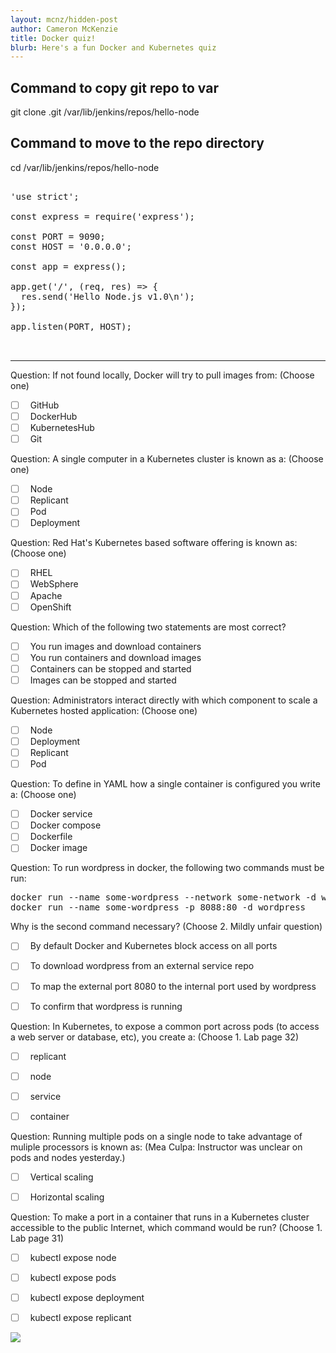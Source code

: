 ```yaml
---
layout: mcnz/hidden-post
author: Cameron McKenzie
title: Docker quiz!
blurb: Here's a fun Docker and Kubernetes quiz
---
```


## Command to copy git repo to var

git clone .git /var/lib/jenkins/repos/hello-node

## Command to move to the repo directory

cd /var/lib/jenkins/repos/hello-node




<pre>

'use strict';

const express = require('express');

const PORT = 9090;
const HOST = '0.0.0.0';

const app = express();

app.get('/', (req, res) => {
  res.send('Hello Node.js v1.0\n');
});

app.listen(PORT, HOST);


</pre>

<hr/>


Question: If not found locally, Docker will try to pull images from:
(Choose one)

- [ ] &nbsp;  GitHub
- [ ] &nbsp;  DockerHub
- [ ] &nbsp;  KubernetesHub
- [ ] &nbsp;  Git

Question: A single computer in a Kubernetes cluster is known as a:
(Choose one)

- [ ] &nbsp;  Node
- [ ] &nbsp;  Replicant
- [ ] &nbsp;  Pod
- [ ] &nbsp;  Deployment

Question: Red Hat's Kubernetes based software offering is known as:
(Choose one)

- [ ] &nbsp;  RHEL
- [ ] &nbsp;  WebSphere
- [ ] &nbsp;  Apache
- [ ] &nbsp;  OpenShift

Question: Which of the following two statements are most correct?

- [ ] &nbsp;  You run images and download containers
- [ ] &nbsp;  You run containers and download images
- [ ] &nbsp;  Containers can be stopped and started
- [ ] &nbsp;  Images can be stopped and started

Question: Administrators interact directly with which component to scale a Kubernetes hosted application:
(Choose one)

- [ ] &nbsp;  Node
- [ ] &nbsp;  Deployment
- [ ] &nbsp;  Replicant
- [ ] &nbsp;  Pod

Question: To define in YAML how a single container is configured you write a:
(Choose one)

- [ ] &nbsp;  Docker service
- [ ] &nbsp;  Docker compose
- [ ] &nbsp;  Dockerfile
- [ ] &nbsp;  Docker image

Question: To run wordpress in docker, the following two commands must be run:
<pre>
docker run --name some-wordpress --network some-network -d wordpress
docker run --name some-wordpress -p 8088:80 -d wordpress
</pre>
Why is the second command necessary? 
(Choose 2. Mildly unfair question)

- [ ] &nbsp;  By default Docker and Kubernetes block access on all ports
- [ ] &nbsp;  To download wordpress from an external service repo
- [ ] &nbsp;  To map the external port 8080 to the internal port used by wordpress
- [ ] &nbsp;  To confirm that wordpress is running


Question: In Kubernetes, to expose a common port across pods (to access a web server or database, etc), you create a:
(Choose 1. Lab page 32)

- [ ] &nbsp;  replicant
- [ ] &nbsp;  node
- [ ] &nbsp;  service
- [ ] &nbsp;  container


Question: Running multiple pods on a single node to take advantage of muliple processors is known as: 
(Mea Culpa: Instructor was unclear on pods and nodes yesterday.)

- [ ] &nbsp;  Vertical scaling
- [ ] &nbsp;  Horizontal scaling
  

Question: To make a port in a container that runs in a Kubernetes cluster accessible to the public Internet, which command would be run?
(Choose 1. Lab page 31)


- [ ] &nbsp;  kubectl expose node
- [ ] &nbsp;  kubectl expose pods
- [ ] &nbsp;  kubectl expose deployment
- [ ] &nbsp;  kubectl expose replicant


<img src="https://miro.medium.com/max/700/1*CdyUtG-8CfGu2oFC5s0KwA.png" class="img-fluid"/>
